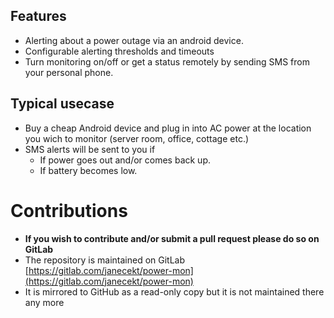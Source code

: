 ## Features ##
  * Alerting about a power outage via an android device.
  * Configurable alerting thresholds and timeouts
  * Turn monitoring on/off or get a status remotely by sending SMS from your personal phone.

## Typical usecase ##
  * Buy a cheap Android device and plug in into AC power at the location you wich to monitor
    (server room,  office, cottage etc.)  
  * SMS alerts will be sent to you if
    * If power goes out and/or comes back up.
    * If battery becomes low.

# Contributions #
  * **If you wish to contribute and/or submit a pull request please do so on GitLab**
  * The repository is maintained on GitLab [https://gitlab.com/janecekt/power-mon](https://gitlab.com/janecekt/power-mon) 
  * It is mirrored to GitHub as a read-only copy but it is not maintained there any more
